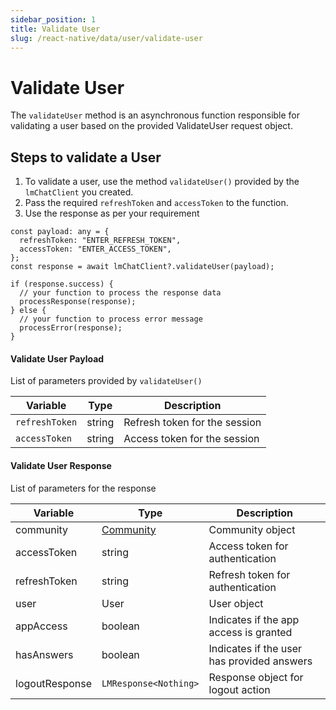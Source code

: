 ```yaml
---
sidebar_position: 1
title: Validate User
slug: /react-native/data/user/validate-user
---
```


# Validate User

The `validateUser` method is an asynchronous function responsible for validating a user based on the provided ValidateUser request object.

## Steps to validate a User

1. To validate a user, use the method `validateUser()` provided by the `lmChatClient` you created.
2. Pass the required `refreshToken` and `accessToken` to the function.
3. Use the response as per your requirement

```tsx
const payload: any = {
  refreshToken: "ENTER_REFRESH_TOKEN",
  accessToken: "ENTER_ACCESS_TOKEN",
};
const response = await lmChatClient?.validateUser(payload);

if (response.success) {
  // your function to process the response data
  processResponse(response);
} else {
  // your function to process error message
  processError(response);
}
```

#### Validate User Payload

List of parameters provided by `validateUser()`

| Variable       | Type   | Description                   |
| -------------- | ------ | ----------------------------- |
| `refreshToken` | string | Refresh token for the session |
| `accessToken`  | string | Access token for the session  |

#### Validate User Response

List of parameters for the response

| Variable       | Type                                | Description                                |
| -------------- | ----------------------------------- | ------------------------------------------ |
| community      | [Community](../Models/community.md) | Community object                           |
| accessToken    | string                              | Access token for authentication            |
| refreshToken   | string                              | Refresh token for authentication           |
| user           | User                                | User object                                |
| appAccess      | boolean                             | Indicates if the app access is granted     |
| hasAnswers     | boolean                             | Indicates if the user has provided answers |
| logoutResponse | `LMResponse<Nothing>`               | Response object for logout action          |
